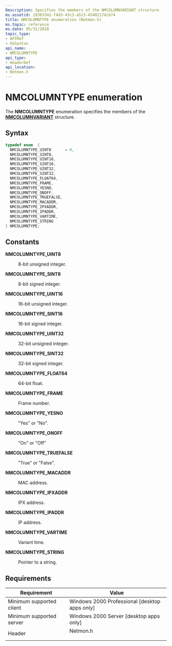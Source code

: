 ```yaml
---
Description: Specifies the members of the NMCOLUMNVARIANT structure.
ms.assetid: 29363341-f4d3-43c3-a523-45402174cb74
title: NMCOLUMNTYPE enumeration (Netmon.h)
ms.topic: reference
ms.date: 05/31/2018
topic_type: 
- APIRef
- kbSyntax
api_name: 
- NMCOLUMNTYPE
api_type: 
- HeaderDef
api_location: 
- Netmon.h
---
```


# NMCOLUMNTYPE enumeration

The **NMCOLUMNTYPE** enumeration specifies the members of the [**NMCOLUMNVARIANT**](nmcolumnvariant.md) structure.

## Syntax


```C++
typedef enum  { 
  NMCOLUMNTYPE_UINT8      = 0,
  NMCOLUMNTYPE_SINT8,
  NMCOLUMNTYPE_UINT16,
  NMCOLUMNTYPE_SINT16,
  NMCOLUMNTYPE_UINT32,
  NMCOLUMNTYPE_SINT32,
  NMCOLUMNTYPE_FLOAT64,
  NMCOLUMNTYPE_FRAME,
  NMCOLUMNTYPE_YESNO,
  NMCOLUMNTYPE_ONOFF,
  NMCOLUMNTYPE_TRUEFALSE,
  NMCOLUMNTYPE_MACADDR,
  NMCOLUMNTYPE_IPXADDR,
  NMCOLUMNTYPE_IPADDR,
  NMCOLUMNTYPE_VARTIME,
  NMCOLUMNTYPE_STRING
} NMCOLUMNTYPE;
```



## Constants

<dl> <dt>

<span id="NMCOLUMNTYPE_UINT8"></span><span id="nmcolumntype_uint8"></span>**NMCOLUMNTYPE\_UINT8**
</dt> <dd>

8-bit unsigned integer.

</dd> <dt>

<span id="NMCOLUMNTYPE_SINT8"></span><span id="nmcolumntype_sint8"></span>**NMCOLUMNTYPE\_SINT8**
</dt> <dd>

8-bit signed integer.

</dd> <dt>

<span id="NMCOLUMNTYPE_UINT16"></span><span id="nmcolumntype_uint16"></span>**NMCOLUMNTYPE\_UINT16**
</dt> <dd>

16-bit unsigned integer.

</dd> <dt>

<span id="NMCOLUMNTYPE_SINT16"></span><span id="nmcolumntype_sint16"></span>**NMCOLUMNTYPE\_SINT16**
</dt> <dd>

16-bit signed integer.

</dd> <dt>

<span id="NMCOLUMNTYPE_UINT32"></span><span id="nmcolumntype_uint32"></span>**NMCOLUMNTYPE\_UINT32**
</dt> <dd>

32-bit unsigned integer.

</dd> <dt>

<span id="NMCOLUMNTYPE_SINT32"></span><span id="nmcolumntype_sint32"></span>**NMCOLUMNTYPE\_SINT32**
</dt> <dd>

32-bit signed integer.

</dd> <dt>

<span id="NMCOLUMNTYPE_FLOAT64"></span><span id="nmcolumntype_float64"></span>**NMCOLUMNTYPE\_FLOAT64**
</dt> <dd>

64-bit float.

</dd> <dt>

<span id="NMCOLUMNTYPE_FRAME"></span><span id="nmcolumntype_frame"></span>**NMCOLUMNTYPE\_FRAME**
</dt> <dd>

Frame number.

</dd> <dt>

<span id="NMCOLUMNTYPE_YESNO"></span><span id="nmcolumntype_yesno"></span>**NMCOLUMNTYPE\_YESNO**
</dt> <dd>

"Yes" or "No".

</dd> <dt>

<span id="NMCOLUMNTYPE_ONOFF"></span><span id="nmcolumntype_onoff"></span>**NMCOLUMNTYPE\_ONOFF**
</dt> <dd>

"On" or "Off"

</dd> <dt>

<span id="NMCOLUMNTYPE_TRUEFALSE"></span><span id="nmcolumntype_truefalse"></span>**NMCOLUMNTYPE\_TRUEFALSE**
</dt> <dd>

"True" or "False".

</dd> <dt>

<span id="NMCOLUMNTYPE_MACADDR"></span><span id="nmcolumntype_macaddr"></span>**NMCOLUMNTYPE\_MACADDR**
</dt> <dd>

MAC address.

</dd> <dt>

<span id="NMCOLUMNTYPE_IPXADDR"></span><span id="nmcolumntype_ipxaddr"></span>**NMCOLUMNTYPE\_IPXADDR**
</dt> <dd>

IPX address.

</dd> <dt>

<span id="NMCOLUMNTYPE_IPADDR"></span><span id="nmcolumntype_ipaddr"></span>**NMCOLUMNTYPE\_IPADDR**
</dt> <dd>

IP address.

</dd> <dt>

<span id="NMCOLUMNTYPE_VARTIME"></span><span id="nmcolumntype_vartime"></span>**NMCOLUMNTYPE\_VARTIME**
</dt> <dd>

Variant time.

</dd> <dt>

<span id="NMCOLUMNTYPE_STRING"></span><span id="nmcolumntype_string"></span>**NMCOLUMNTYPE\_STRING**
</dt> <dd>

Pointer to a string.

</dd> </dl>

## Requirements



| Requirement | Value |
|-------------------------------------|-------------------------------------------------------------------------------------|
| Minimum supported client<br/> | Windows 2000 Professional \[desktop apps only\]<br/>                          |
| Minimum supported server<br/> | Windows 2000 Server \[desktop apps only\]<br/>                                |
| Header<br/>                   | <dl> <dt>Netmon.h</dt> </dl> |



 

 




